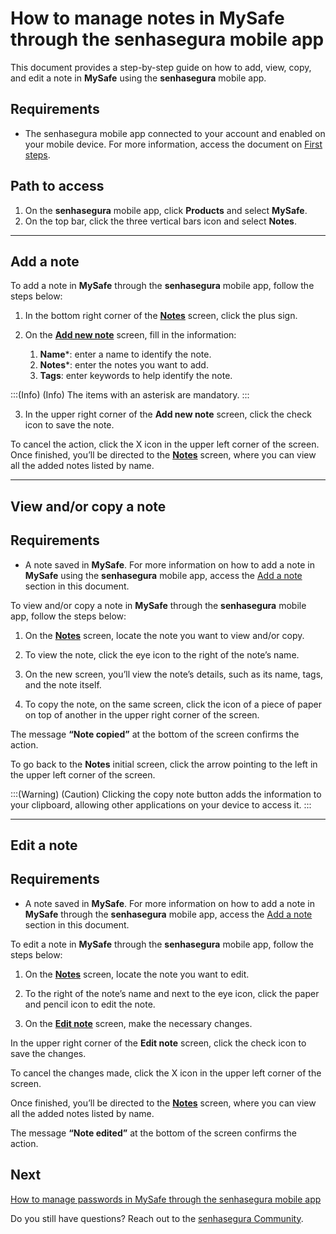 # How to manage notes in MySafe through the senhasegura mobile app

This document provides a step-by-step guide on how to add, view, copy, and edit a note in **MySafe** using the **senhasegura** mobile app.

## Requirements

* The senhasegura mobile app connected to your account and enabled on your mobile device. For more information, access the document on [First steps](/v3-33/docs/senhasegura-mobile-app-first-steps).

## Path to access
1. On the **senhasegura** mobile app, click **Products** and select **MySafe**.
2. On the top bar, click the three vertical bars icon and select **Notes**. 

***

## Add a note


To add a note in **MySafe** through the **senhasegura** mobile app, follow the steps below:

1. In the bottom right corner of the **[Notes](/v3-33/docs/senhasegura-mobile-app-mysafe-notes)** screen, click the plus sign.

2. On the [**Add new note**](/v3-33/docs/senhasegura-mobile-app-add-edit-note-screens) screen, fill in the information:
    1. **Name***: enter a name to identify the note.
    2. **Notes***: enter the notes you want to add.
    3. **Tags**: enter keywords to help identify the note.

:::(Info) (Info)
The items with an asterisk are mandatory.
:::

3. In the upper right corner of the **Add new note** screen, click the check icon to save the note.

To cancel the action, click the X icon in the upper left corner of the screen.
Once finished, you’ll be directed to the [**Notes**](/v3-33/docs/senhasegura-mobile-app-mysafe-notes) screen, where you can view all the added notes listed by name.
***


## View and/or copy a note

## Requirements

* A note saved in **MySafe**. For more information on how to add a note in **MySafe** using the **senhasegura** mobile app, access the [Add a note](/v3-33/docs/senhasegura-mobile-app-how-to-manage-notes-in-mysafe#add-a-note) section in this document.

To view and/or copy a note in **MySafe** through the **senhasegura** mobile app, follow the steps below:

1. On the **[Notes](/v3-33/docs/senhasegura-mobile-app-mysafe-notes)** screen, locate the note you want to view and/or copy.

2. To view the note, click the eye icon to the right of the note’s name.
3. On the new screen, you’ll view the note’s details, such as its name, tags, and the note itself.
4. To copy the note, on the same screen, click the icon of a piece of paper on top of another in the upper right corner of the screen.

The message **“Note copied”** at the bottom of the screen confirms the action.

To go back to the **Notes** initial screen, click the arrow pointing to the left in the upper left corner of the screen.


:::(Warning) (Caution)
Clicking the copy note button adds the information to your clipboard, allowing other applications on your device to access it.
:::


***
## Edit a note


##  Requirements

* A note saved in **MySafe**. For more information on how to add a note in **MySafe** through the **senhasegura** mobile app, access the [Add a note](/v3-33/docs/senhasegura-mobile-app-how-to-manage-notes-in-mysafe#add-a-note) section in this document.

To edit a note in **MySafe** through the **senhasegura** mobile app, follow the steps below:

1. On the **[Notes](/v3-33/docs/senhasegura-mobile-app-mysafe-notes)** screen, locate the note you want to edit.

2. To the right of the note’s name and next to the eye icon, click the paper and pencil icon to edit the note.
3. On the [**Edit note**](/v3-33/docs/senhasegura-mobile-app-add-edit-note-screens) screen, make the necessary changes.


 In the upper right corner of the **Edit note** screen, click the check icon to save the changes.

To cancel the changes made, click the X icon in the upper left corner of the screen.

Once finished, you’ll be directed to the **[Notes](/v3-33/docs/senhasegura-mobile-app-mysafe-notes)**  screen, where you can view all the added notes listed by name.


The message **“Note edited”** at the bottom of the screen confirms the action.

## Next
[How to manage passwords in MySafe through the senhasegura mobile app](/v3-33/docs/senhasegura-mobile-app-how-to-manage-passwords-in-mysafe)

Do you still have questions? Reach out to the [senhasegura Community](https://community.senhasegura.io/).
